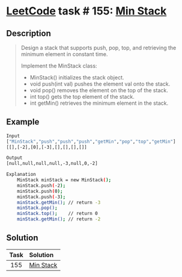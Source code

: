 # [LeetCode][leetcode] task # 155: [Min Stack][task]

Description
-----------

> Design a stack that supports push, pop, top, and
> retrieving the minimum element in constant time.
> 
> Implement the MinStack class:
> * MinStack() initializes the stack object.
> * void push(int val) pushes the element val onto the stack.
> * void pop() removes the element on the top of the stack.
> * int top() gets the top element of the stack.
> * int getMin() retrieves the minimum element in the stack.

Example
-------

```sh
Input
["MinStack","push","push","push","getMin","pop","top","getMin"]
[[],[-2],[0],[-3],[],[],[],[]]

Output
[null,null,null,null,-3,null,0,-2]

Explanation
    MinStack minStack = new MinStack();
    minStack.push(-2);
    minStack.push(0);
    minStack.push(-3);
    minStack.getMin(); // return -3
    minStack.pop();
    minStack.top();    // return 0
    minStack.getMin(); // return -2
```

Solution
--------

| Task | Solution              |
|:----:|:----------------------|
| 155  | [Min Stack][solution] |


[leetcode]: <http://leetcode.com/>
[task]: <https://leetcode.com/problems/min-stack/>
[solution]: <https://github.com/wellaxis/witalis-jkit/blob/main/module/tasks/src/main/java/com/witalis/jkit/tasks/core/task/leetcode/h2/p155/option/Practice.java>
